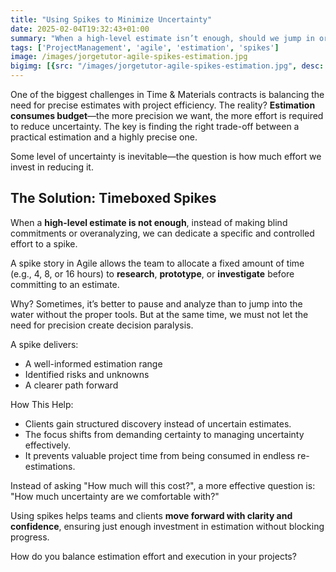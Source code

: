 ```yaml
---
title: "Using Spikes to Minimize Uncertainty"
date: 2025-02-04T19:32:43+01:00
summary: "When a high-level estimate isn’t enough, should we jump in or analyze it first? Spikes allow controlled effort to refine estimates—without analysis paralysis. The key? Balance discovery with execution. How do you handle estimation trade-offs? #Agile #ProjectManagement #Estimation"
tags: ['ProjectManagement', 'agile', 'estimation', 'spikes']
image: /images/jorgetutor-agile-spikes-estimation.jpg
bigimg: [{src: "/images/jorgetutor-agile-spikes-estimation.jpg", desc: "Agile Spikes"}]
---
```


One of the biggest challenges in Time & Materials contracts is balancing the need for precise estimates with project efficiency. The reality? **Estimation consumes budget**—the more precision we want, the more effort is required to reduce uncertainty. The key is finding the right trade-off between a practical estimation and a highly precise one.

Some level of uncertainty is inevitable—the question is how much effort we invest in reducing it.

## The Solution: Timeboxed Spikes

When a **high-level estimate is not enough**, instead of making blind commitments or overanalyzing, we can dedicate a specific and controlled effort to a spike.

A spike story in Agile allows the team to allocate a fixed amount of time (e.g., 4, 8, or 16 hours) to **research**, **prototype**, or **investigate** before committing to an estimate.

Why? Sometimes, it’s better to pause and analyze than to jump into the water without the proper tools. But at the same time, we must not let the need for precision create decision paralysis.

A spike delivers:
- A well-informed estimation range
- Identified risks and unknowns
- A clearer path forward

How This Help:
- Clients gain structured discovery instead of uncertain estimates.
- The focus shifts from demanding certainty to managing uncertainty effectively.
- It prevents valuable project time from being consumed in endless re-estimations.

Instead of asking "How much will this cost?", a more effective question is:
"How much uncertainty are we comfortable with?"

Using spikes helps teams and clients **move forward with clarity and confidence**, ensuring just enough investment in estimation without blocking progress.

How do you balance estimation effort and execution in your projects?
